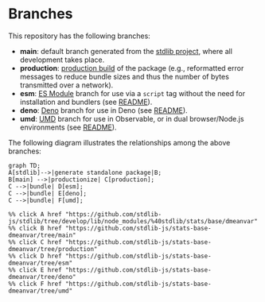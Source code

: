 <!--

@license Apache-2.0

Copyright (c) 2022 The Stdlib Authors.

Licensed under the Apache License, Version 2.0 (the "License");
you may not use this file except in compliance with the License.
You may obtain a copy of the License at

    http://www.apache.org/licenses/LICENSE-2.0

Unless required by applicable law or agreed to in writing, software
distributed under the License is distributed on an "AS IS" BASIS,
WITHOUT WARRANTIES OR CONDITIONS OF ANY KIND, either express or implied.
See the License for the specific language governing permissions and
limitations under the License.

-->

# Branches

This repository has the following branches:

-   **main**: default branch generated from the [stdlib project][stdlib-url], where all development takes place.
-   **production**: [production build][production-url] of the package (e.g., reformatted error messages to reduce bundle sizes and thus the number of bytes transmitted over a network).
-   **esm**: [ES Module][esm-url] branch for use via a `script` tag without the need for installation and bundlers (see [README][esm-readme]).
-   **deno**: [Deno][deno-url] branch for use in Deno (see [README][deno-readme]).
-   **umd**: [UMD][umd-url] branch for use in Observable, or in dual browser/Node.js environments (see [README][umd-readme]).

The following diagram illustrates the relationships among the above branches:

```mermaid
graph TD;
A[stdlib]-->|generate standalone package|B;
B[main] -->|productionize| C[production];
C -->|bundle| D[esm];
C -->|bundle| E[deno];
C -->|bundle| F[umd];

%% click A href "https://github.com/stdlib-js/stdlib/tree/develop/lib/node_modules/%40stdlib/stats/base/dmeanvar"
%% click B href "https://github.com/stdlib-js/stats-base-dmeanvar/tree/main"
%% click C href "https://github.com/stdlib-js/stats-base-dmeanvar/tree/production"
%% click D href "https://github.com/stdlib-js/stats-base-dmeanvar/tree/esm"
%% click E href "https://github.com/stdlib-js/stats-base-dmeanvar/tree/deno"
%% click F href "https://github.com/stdlib-js/stats-base-dmeanvar/tree/umd"
```

[stdlib-url]: https://github.com/stdlib-js/stdlib/tree/develop/lib/node_modules/%40stdlib/stats/base/dmeanvar
[production-url]: https://github.com/stdlib-js/stats-base-dmeanvar/tree/production
[deno-url]: https://github.com/stdlib-js/stats-base-dmeanvar/tree/deno
[deno-readme]: https://github.com/stdlib-js/stats-base-dmeanvar/blob/deno/README.md
[umd-url]: https://github.com/stdlib-js/stats-base-dmeanvar/tree/umd
[umd-readme]: https://github.com/stdlib-js/stats-base-dmeanvar/blob/umd/README.md
[esm-url]: https://github.com/stdlib-js/stats-base-dmeanvar/tree/esm
[esm-readme]: https://github.com/stdlib-js/stats-base-dmeanvar/blob/esm/README.md
